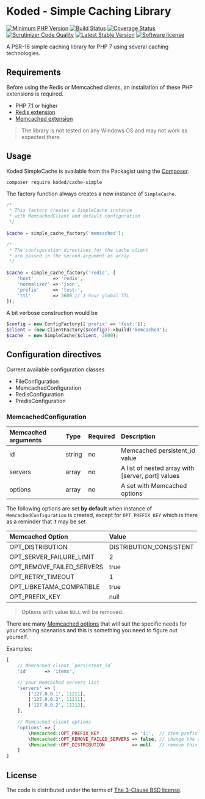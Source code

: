 Koded - Simple Caching Library
==============================

[![Minimum PHP Version](https://img.shields.io/badge/php-%3E%3D%207.1-8892BF.svg)](https://php.net/)
[![Build Status](https://travis-ci.org/kodedphp/cache-simple.svg?branch=master)](https://travis-ci.org/kodedphp/cache-simple)
[![Coverage Status](https://coveralls.io/repos/github/kodedphp/cache-simple/badge.svg?branch=master)](https://coveralls.io/github/kodedphp/cache-simple?branch=master)
[![Scrutinizer Code Quality](https://scrutinizer-ci.com/g/kodedphp/cache-simple/badges/quality-score.png?b=master)](https://scrutinizer-ci.com/g/kodedphp/cache-simple/?branch=master)
[![Latest Stable Version](https://img.shields.io/packagist/v/koded/cache-simple.svg)](https://packagist.org/packages/koded/cache-simple)
[![Software license](https://img.shields.io/badge/License-BSD%203--Clause-blue.svg)](LICENSE)

A PSR-16 simple caching library for PHP 7 using several caching technologies.


Requirements
------------

Before using the Redis or Memcached clients, an installation of these PHP extensions is required.

- PHP 7.1 or higher
- [Redis extension][1]
- [Memcached extension][2]

> The library is not tested on any Windows OS and may not work as expected there.


Usage
-----

Koded SimpleCache is available from the Packagist using the [Composer][3].
    
    composer require koded/cache-simple
    
The factory function always creates a new instance of `SimpleCache`.

```php
/*
 * This factory creates a SimpleCache instance
 * with MemcachedClient and default configuration
 */
 
$cache = simple_cache_factory('memcached');

/*
 * The configuration directives for the cache client
 * are passed in the second argument as array
 */
 
$cache = simple_cache_factory('redis', [
    'host'       => 'redis',
    'normalizer' => 'json',
    'prefix'     => 'test:',
    'ttl'        => 3600 // 1 hour global TTL
]);
```

A bit verbose construction would be

```php
$config = new ConfigFactory(['prefix' => 'test:']);
$client = (new ClientFactory($config))->build('memcached');
$cache  = new SimpleCache($client, 3600);
```

Configuration directives
------------------------

Current available configuration classes

- FileConfiguration
- MemcachedConfiguration
- RedisConfiguration
- PredisConfiguration

### MemcachedConfiguration

| Memcached arguments         | Type     | Required | Description |
|:----------------------------|:---------|----------|:------------|
| id                          | string   | no       | Memcached persistent_id value |
| servers                     | array    | no       | A list of nested array with [server, port] values |
| options                     | array    | no       | A set with Memcached options |

The following options are set **by default** when instance of `MemcachedConfiguration` is created,
except for `OPT_PREFIX_KEY` which is there as a reminder that it may be set

| Memcached Option            | Value                          |
|:----------------------------|:-------------------------------|
| OPT_DISTRIBUTION            | DISTRIBUTION_CONSISTENT        |
| OPT_SERVER_FAILURE_LIMIT    | 2                              |
| OPT_REMOVE_FAILED_SERVERS   | true                           |
| OPT_RETRY_TIMEOUT           | 1                              |
| OPT_LIBKETAMA_COMPATIBLE    | true                           |
| OPT_PREFIX_KEY              | null                           |

> Options with value `NULL` will be removed.

There are many [Memcached options][4] that will suit the specific needs for your caching scenarios
and this is something you need to figure out yourself.

Examples:

```php
[
    // Memcached client `persistent_id`
    'id'      => 'items',

    // your Memcached servers list
    'servers' => [
        ['127.0.0.1', 11211],
        ['127.0.0.2', 11211],
        ['127.0.0.2', 11212],
    ],

    // Memcached client options
    'options' => [
        \Memcached::OPT_PREFIX_KEY            => 'i:',  // item prefix
        \Memcached::OPT_REMOVE_FAILED_SERVERS => false, // change the default value
        \Memcached::OPT_DISTRIBUTION          => null   // remove this directive
    ]
]
```


License
-------

The code is distributed under the terms of [The 3-Clause BSD license](LICENSE).


[1]: https://redis.io
[2]: https://memcached.org
[3]: https://getcomposer.org
[4]: http://php.net/manual/en/memcached.constants.php
